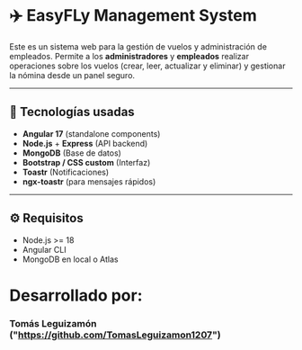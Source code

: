 # ✈️ EasyFLy Management System

Este es un sistema web para la gestión de vuelos y administración de empleados. Permite a los **administradores** y **empleados** realizar operaciones sobre los vuelos (crear, leer, actualizar y eliminar) y gestionar la nómina desde un panel seguro.

---

## 🚀 Tecnologías usadas

- **Angular 17** (standalone components)
- **Node.js** + **Express** (API backend)
- **MongoDB** (Base de datos)
- **Bootstrap / CSS custom** (Interfaz)
- **Toastr** (Notificaciones)
- **ngx-toastr** (para mensajes rápidos)

---

## ⚙️ Requisitos

- Node.js >= 18
- Angular CLI
- MongoDB en local o Atlas

# Desarrollado por:
### Tomás Leguizamón ("https://github.com/TomasLeguizamon1207")
